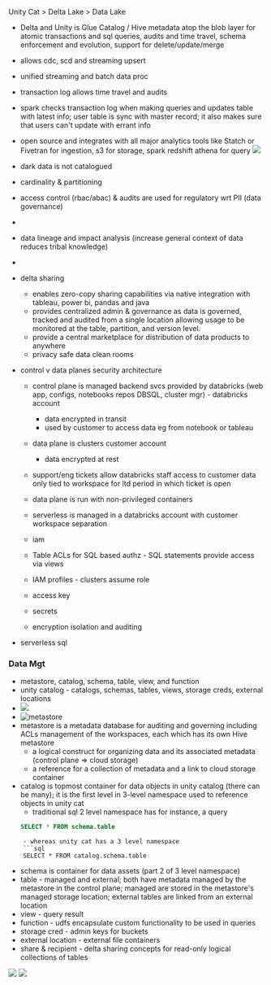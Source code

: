 Unity Cat > Delta Lake > Data Lake
- Delta and Unity is Glue Catalog / Hive metadata atop the blob layer for atomic transactions and sql queries, audits and time travel, schema enforcement and evolution, support for delete/update/merge 
- allows cdc, scd and streaming upsert
- unified streaming and batch data proc
- transaction log allows time travel and audits
- spark checks transaction log when making queries and updates table with latest info; user table is sync with master record; it also makes sure that users can't update with errant info
- open source and integrates with all major analytics tools like Statch or Fivetran for ingestion, s3 for storage, spark redshift athena for query
![](./media/lakehouse_fundamentals/databricks_1.png)
- dark data is not catalogued
- cardinality & partitioning
- access control (rbac/abac) & audits are used for regulatory wrt PII (data governance)
- 
- data lineage and impact analysis (increase general context of data reduces tribal knowledge)
- 
- delta sharing 
	- enables zero-copy sharing capabilities via native integration with tableau, power bi, pandas and java 
	- provides centralized admin & governance as data is governed, tracked and audited from a single location allowing usage to be monitored at the table, partition, and version level. 
	- provide a central marketplace for distribution of data products to anywhere 
	- privacy safe data clean rooms

- control v data planes security architecture 
	- control plane is managed backend svcs provided by databricks (web app, configs, notebooks repos DBSQL, cluster mgr) - databricks account
		- data encrypted in transit
		- used by customer to access data eg from notebook or tableau
	- data plane is clusters customer account
		- data encrypted at rest
	- support/eng tickets allow databricks staff access to customer data only tied to workspace for ltd period in which ticket is open
	- data plane is run with non-privileged containers
	- serverless is managed in a databricks account with customer workspace separation

	- iam
	- Table ACLs for SQL based authz - SQL statements provide access via views
	- IAM profiles - clusters assume role
	- access key 
	- secrets
	- encryption isolation and auditing
- serverless sql 

### Data Mgt
- metastore, catalog, schema, table, view, and function
- unity catalog - catalogs, schemas, tables, views, storage creds, external locations
- ![](databricks_unity_catalog.png)
- ![metastore](databricks_metastore.png)
- metastore is a metadata database for auditing and governing including ACLs management of the workspaces, each which has its own Hive metastore
	- a logical construct for organizing data and its associated metadata (control plane => cloud storage)
	- a reference for a collection of metadata and a link to cloud storage container 
- catalog is topmost container for data objects in unity catalog (there can be many); it is the first level in 3-level namespace used to reference objects in unity cat
	- traditional sql 2 level namespace has for instance, a query
	```sql
	SELECT * FROM schema.table
```
	- whereas unity cat has a 3 level namespace
	```sql
	SELECT * FROM catalog.schema.table
```
- schema is container for data assets (part 2 of 3 level namespace)
- table - managed and external; both have metadata managed by the metastore in the control plane; managed are stored in the metastore's managed storage location; external tables are linked from an external location
- view - query result
- function - udfs encapsulate custom functionality to be used in queries
- storage cred - admin keys for buckets
- external location - external file containers
- share & recipient - delta sharing concepts for read-only logical collections of tables


![](databricks_10.png)
![](databricks_11.png)

